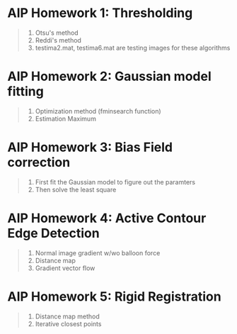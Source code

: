 # AIP Homework 1: Thresholding
> 1. Otsu's method 
> 2. Reddi's method
> 3. testima2.mat, testima6.mat are testing images for these algorithms

# AIP Homework 2: Gaussian model fitting
> 1. Optimization method (fminsearch function)
> 2. Estimation Maximum 

# AIP Homework 3: Bias Field correction 
> 1. First fit the Gaussian model to figure out the paramters
> 2. Then solve the least square 

# AIP Homework 4: Active Contour Edge Detection
> 1. Normal image gradient w/wo balloon force
> 2. Distance map 
> 3. Gradient vector flow

# AIP Homework 5: Rigid Registration
> 1. Distance map method
> 2. Iterative closest points
